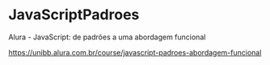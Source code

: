 # JavaScriptPadroes
Alura - JavaScript: de padrões a uma abordagem funcional

https://unibb.alura.com.br/course/javascript-padroes-abordagem-funcional
